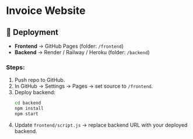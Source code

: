 # Invoice Website

## 🚀 Deployment
- **Frontend** → GitHub Pages (folder: `/frontend`)
- **Backend** → Render / Railway / Heroku (folder: `/backend`)

### Steps:
1. Push repo to GitHub.
2. In GitHub → Settings → Pages → set source to `/frontend`.
3. Deploy backend:
   ```bash
   cd backend
   npm install
   npm start
   ```
4. Update `frontend/script.js` → replace backend URL with your deployed backend.
